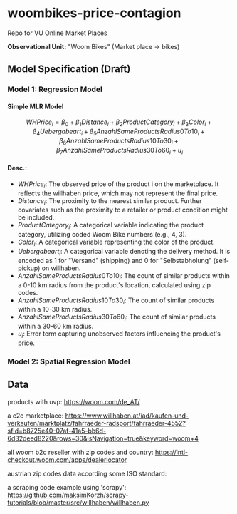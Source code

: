# woombikes-price-contagion
Repo for VU Online Market Places

**Observational Unit:** "Woom Bikes" (Market place -> bikes)

## Model Specification (Draft)

### Model 1: Regression Model

#### Simple MLR Model 

$$
WHPrice_i = \beta_0 + \beta_1 Distance_i + \beta_2 ProductCategory_i + \beta_3 Color_i + \beta_4 Uebergabeart_i + \beta_5 AnzahlSameProductsRadius0To10_i + \beta_6 AnzahlSameProductsRadius10To30_i + \beta_7 AnzahlSameProductsRadius30To60_i + u_i
$$

#### Desc.:
- $WHPrice_i$: The observed price of the product i on the marketplace. It reflects the willhaben price, which may not represent the final price.
- $Distance_i$: The proximity to the nearest similar product. Further covariates such as the proximity to a retailer or product condition might be included.
- $ProductCategory_i$: A categorical variable indicating the product category, utilizing coded Woom Bike numbers (e.g., 4, 3).
- $Color_i$: A categorical variable representing the color of the product.
- $Uebergabeart_i$: A categorical variable denoting the delivery method. It is encoded as 1 for "Versand" (shipping) and 0 for "Selbstabholung" (self-pickup) on willhaben.
- $AnzahlSameProductsRadius0To10_i$: The count of similar products within a 0-10 km radius from the product's location, calculated using zip codes.
- $AnzahlSameProductsRadius10To30_i$: The count of similar products within a 10-30 km radius.
- $AnzahlSameProductsRadius30To60_i$: The count of similar products within a 30-60 km radius.
- $u_i$: Error term capturing unobserved factors influencing the product's price.

### Model 2: Spatial Regression Model



## Data

products with uvp: https://woom.com/de_AT/

a c2c marketplace: https://www.willhaben.at/iad/kaufen-und-verkaufen/marktplatz/fahrraeder-radsport/fahrraeder-4552?sfId=b8725e40-07af-41a5-bb6d-6d32deed8220&rows=30&isNavigation=true&keyword=woom+4

all woom b2c reseller with zip codes and country: https://intl-checkout.woom.com/apps/dealerlocator

austrian zip codes data according some ISO standard:  

a scraping code example using 'scrapy': https://github.com/maksimKorzh/scrapy-tutorials/blob/master/src/willhaben/willhaben.py



